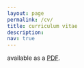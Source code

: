```yaml
---
layout: page
permalink: /cv/
title: curriculum vitae
description:
nav: true
---
```

available as a [<u>PDF</u>](/assets/pdf/baghela_arjun_CV_website.pdf).
